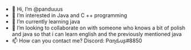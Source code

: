 - 👋 Hi, I’m @panduuus
- 👀 I’m interested in Java and C ++ programming
- 🌱 I’m currently learning java
- 💞️ I’m looking to collaborate on with someone who knows a bit of polish and java so that i can learn english and the previously mentioned java
- 📫 How can you contact me?
Discord: Pαɳԃυʂ#8850

<!---
panduuus/panduuus is a ✨ special ✨ repository because its `README.md` (this file) appears on your GitHub profile.
You can click the Preview link to take a look at your changes.
--->
